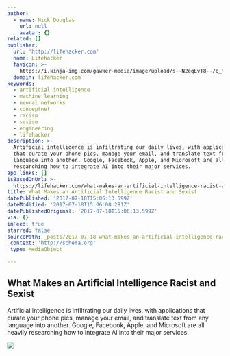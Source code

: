```yaml
---
author:
  - name: Nick Douglas
    url: null
    avatar: {}
related: []
publisher:
  url: 'http://lifehacker.com'
  name: Lifehacker
  favicon: >-
    https://i.kinja-img.com/gawker-media/image/upload/s--N2eqEvT8--/c_fill,fl_progressive,g_center,h_80,q_80,w_80/u0939doeuioaqhspkjyc.png
  domain: lifehacker.com
keywords:
  - artificial intelligence
  - machine learning
  - neural networks
  - conceptnet
  - racism
  - sexism
  - engineering
  - lifehacker
description: >-
  Artificial intelligence is infiltrating our daily lives, with applications
  that curate your phone pics, manage your email, and translate text from any
  language into another. Google, Facebook, Apple, and Microsoft are all heavily
  researching how to integrate AI into their major services.
app_links: []
isBasedOnUrl: >-
  https://lifehacker.com/what-makes-an-artificial-intelligence-racist-and-sexist-1796990621
title: What Makes an Artificial Intelligence Racist and Sexist
datePublished: '2017-07-18T15:06:13.599Z'
dateModified: '2017-07-18T15:06:00.281Z'
datePublishedOriginal: '2017-07-18T15:06:13.599Z'
via: {}
inFeed: true
starred: false
sourcePath: _posts/2017-07-18-what-makes-an-artificial-intelligence-racist-and-sexist.md
_context: 'http://schema.org'
_type: MediaObject

---
```

<article style=""><h1>What Makes an Artificial Intelligence Racist and Sexist</h1><p>Artificial intelligence is infiltrating our daily lives, with applications that curate your phone pics, manage your email, and translate text from any language into another. Google, Facebook, Apple, and Microsoft are all heavily researching how to integrate AI into their major services.</p><img src="https://i.kinja-img.com/gawker-media/image/upload/s--wxjvVAyX--/c_fill,fl_progressive,g_center,h_900,q_80,w_1600/yydovgfvwma8nujvbbhd.jpg" /></article>